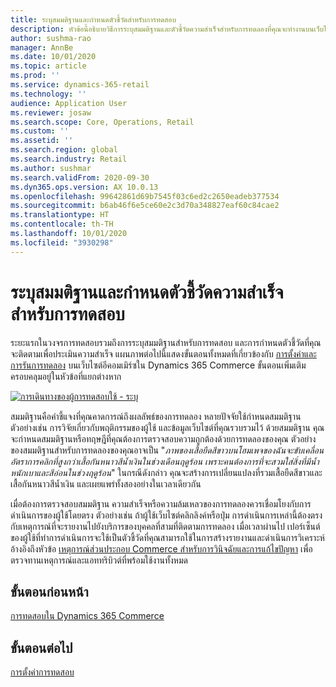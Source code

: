 ```yaml
---
title: ระบุสมมติฐานและกำหนดตัวชี้วัดสำหรับการทดสอบ
description: หัวข้อนี้อธิบายวิธีการระบุสมมติฐานและตัวชี้วัดความสำเร็จสำหรับการทดลองที่คุณจะทำงานบนเว็บไซต์อีคอมเมิร์ซใน Dynamics 365 Commerce
author: sushma-rao
manager: AnnBe
ms.date: 10/01/2020
ms.topic: article
ms.prod: ''
ms.service: dynamics-365-retail
ms.technology: ''
audience: Application User
ms.reviewer: josaw
ms.search.scope: Core, Operations, Retail
ms.custom: ''
ms.assetid: ''
ms.search.region: global
ms.search.industry: Retail
ms.author: sushmar
ms.search.validFrom: 2020-09-30
ms.dyn365.ops.version: AX 10.0.13
ms.openlocfilehash: 99642861d69b7545f03c6ed2c2650eadeb377534
ms.sourcegitcommit: b6ab46f6e5ce60e2c3d70a348827eaf60c84cae2
ms.translationtype: HT
ms.contentlocale: th-TH
ms.lasthandoff: 10/01/2020
ms.locfileid: "3930298"
---
```

# <a name="identify-a-hypothesis-and-determine-success-metrics-for-an-experiment"></a>ระบุสมมติฐานและกำหนดตัวชี้วัดความสำเร็จสำหรับการทดสอบ
ระยะแรกในวงจรการทดสอบรวมถึงการระบุสมมติฐานสำหรับการทดสอบ และการกำหนดตัวชี้วัดที่คุณจะติดตามเพื่อประเมินความสำเร็จ แผนภาพต่อไปนี้แสดงขั้นตอนทั้งหมดที่เกี่ยวข้องกับ [การตั้งค่าและการรันการทดลอง](experimentation-overview.md) บนเว็บไซต์อีคอมเมิร์ซใน Dynamics 365 Commerce ขั้นตอนเพิ่มเติมครอบคลุมอยู่ในหัวข้อที่แยกต่างหาก 

[ ![การเดินทางของผู้การทดสอบใช้ - ระบุ](./media/experimentation_identify.svg)](./media/experimentation_identify.svg#lightbox)

สมมติฐานคือคำชี้แจงที่คุณคาดการณ์ถึงผลลัพธ์ของการทดลอง หลายปัจจัยใช้กำหนดสมมติฐาน ตัวอย่างเช่น การวิจัยเกี่ยวกับพฤติกรรมของผู้ใช้ และข้อมูลเว็บไซต์ที่คุณรวบรวมไว้ ด้วยสมมติฐาน คุณจะกำหนดสมมติฐานหรือทฤษฎีที่คุณต้องการตรวจสอบความถูกต้องด้วยการทดลองของคุณ ตัวอย่างของสมมติฐานสำหรับการทดลองของคุณอาจเป็น "*ภาพของเสื้อยืดสีขาวบนโฮมเพจของฉันจะขับเคลื่อนอัตราการคลิกที่สูงกว่าเสื้อกันหนาวสีน้ำเงินในช่วงเดือนฤดูร้อน เพราะคนต้องการที่จะสวมใส่สิ่งที่มีน้ำหนักเบาและสีอ่อนในช่วงฤดูร้อน*" ในกรณีดังกล่าว คุณจะสร้างการเปลี่ยนแปลงที่รวมเสื้อยืดสีขาวและเสื้อกันหนาวสีน้ำเงิน และเผยแพร่ทั้งสองอย่างในเวลาเดียวกัน

เมื่อต้องการตรวจสอบสมมติฐาน ความสำเร็จหรือความล้มเหลวของการทดลองควรเชื่อมโยงกับการดำเนินการของผู้ใช้โดยตรง ตัวอย่างเช่น ถ้าผู้ใช้เว็บไซต์คลิกลิงค์หรือปุ่ม การดำเนินการเหล่านี้ต้องตรงกับเหตุการณ์ที่จะรายงานไปยังบริการของบุคคลที่สามที่ติดตามการทดลอง เมื่อเวลาผ่านไป เปอร์เซ็นต์ของผู้ใช้ที่ทำการดำเนินการจะใช้เป็นตัวชี้วัดที่คุณสามารถใช้ในการสร้างรายงานและดำเนินการวิเคราะห์ อ้างอิงถึงหัวข้อ [เหตุการณ์ส่วนประกอบ Commerce สำหรับการวินิจฉัยและการแก้ไขปัญหา](dev-itpro/retail-component-events-diagnostics-troubleshooting.md) เพื่อตรวจทานเหตุการณ์และแอททริบิวต์ที่พร้อมใช้งานทั้งหมด

## <a name="previous-step"></a>ขั้นตอนก่อนหน้า
[การทดสอบใน Dynamics 365 Commerce](experimentation-overview.md)


## <a name="next-step"></a>ขั้นตอนต่อไป
[การตั้งค่าการทดสอบ](experimentation-setup.md)
